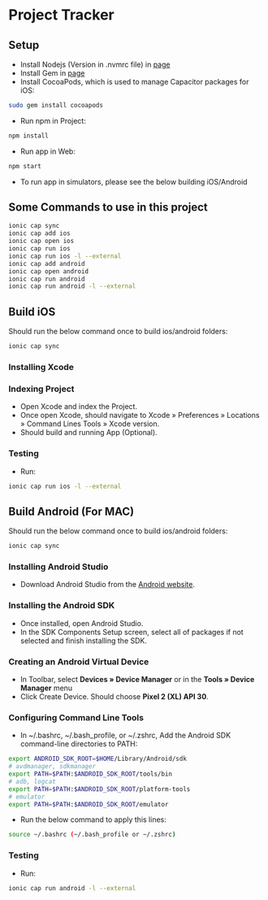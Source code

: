 # Project Tracker

## Setup
- Install Nodejs (Version in .nvmrc file) in [page](https://nodejs.org/en/download/)
- Install Gem in [page](https://rubygems.org/pages/download)
- Install CocoaPods, which is used to manage Capacitor packages for iOS: 
```bash
sudo gem install cocoapods
```
- Run npm in Project: 
```bash
npm install
```
- Run app in Web: 
```bash
npm start
```
- To run app in simulators, please see the below building iOS/Android 

## Some Commands to use in this project
```bash
ionic cap sync
ionic cap add ios
ionic cap open ios
ionic cap run ios
ionic cap run ios -l --external
ionic cap add android
ionic cap open android
ionic cap run android
ionic cap run android -l --external
```

## Build iOS
Should run the below command once to build ios/android folders:
```bash
ionic cap sync
```

### Installing Xcode

### Indexing Project
- Open Xcode and index the Project.
- Once open Xcode, should navigate to Xcode » Preferences » Locations » Command Lines Tools » Xcode version.
- Should build and running App (Optional).

### Testing
- Run: 
```bash
ionic cap run ios -l --external
```

## Build Android (For MAC)
Should run the below command once to build ios/android folders:
```bash
ionic cap sync
``` 

### Installing Android Studio
- Download Android Studio from the [Android website](https://developer.android.com/studio/).

### Installing the Android SDK
- Once installed, open Android Studio.
- In the SDK Components Setup screen, select all of packages if not selected and finish installing the SDK.

### Creating an Android Virtual Device
- In Toolbar, select **Devices » Device Manager** or in the **Tools » Device Manager** menu
- Click Create Device. Should choose **Pixel 2 (XL) API 30**.

### Configuring Command Line Tools
- In ~/.bashrc, ~/.bash_profile, or ~/.zshrc, Add the Android SDK command-line directories to PATH: 
```bash
export ANDROID_SDK_ROOT=$HOME/Library/Android/sdk
# avdmanager, sdkmanager
export PATH=$PATH:$ANDROID_SDK_ROOT/tools/bin
# adb, logcat
export PATH=$PATH:$ANDROID_SDK_ROOT/platform-tools
# emulator
export PATH=$PATH:$ANDROID_SDK_ROOT/emulator
```
- Run the below command to apply this lines: 
```bash
source ~/.bashrc (~/.bash_profile or ~/.zshrc)
```

### Testing
- Run: 
```bash
ionic cap run android -l --external
```